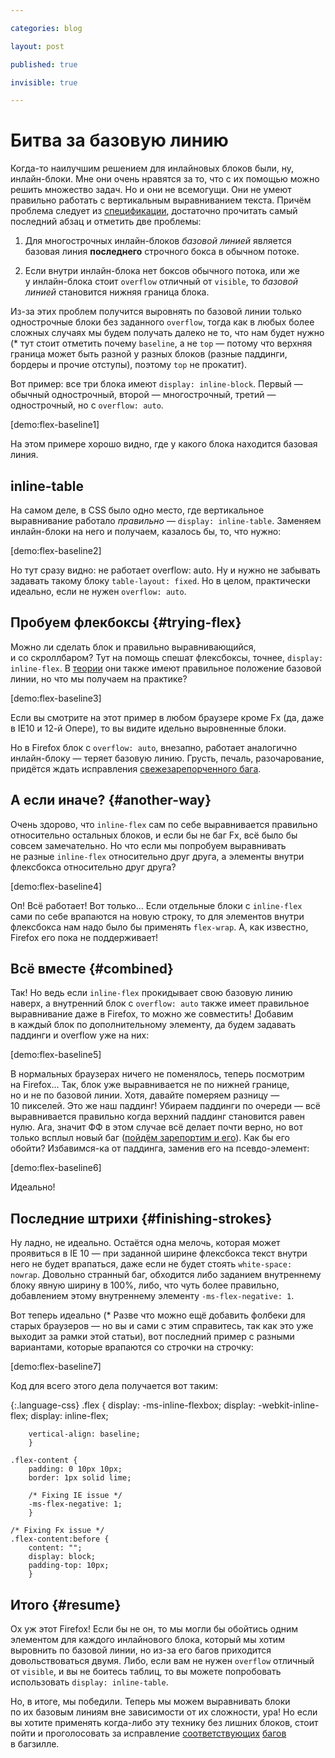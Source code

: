 ```yaml
---

categories: blog

layout: post

published: true

invisible: true

---
```


# Битва за базовую линию

Когда-то наилучшим решением для инлайновых блоков были, ну, инлайн-блоки. Мне они очень нравятся за то, что с их помощью можно решить множество задач. Но и они не всемогущи. Они не умеют правильно работать с вертикальным выравниванием текста. Причём проблема следует из [спецификации][vertical-align], достаточно прочитать самый последний абзац и отметить две проблемы:

1. Для многострочных инлайн-блоков *базовой линией* является базовая линия **последнего** строчного бокса в обычном потоке.

2. Если внутри инлайн-блока нет боксов обычного потока, или же у инлайн-блока стоит `overflow` отличный от `visible`, то *базовой линией* становится нижняя граница блока.

Из-за этих проблем получится выровнять по базовой линии только однострочные блоки без заданного `overflow`, тогда как в любых более сложных случаях мы будем получать далеко не то, <span class="sidenote" id="why-baseline">что нам будет нужно (* тут стоит отметить почему `baseline`, а не `top` — потому что верхняя граница может быть разной у разных блоков (разные паддинги, бордеры и прочие отступы), поэтому `top` не прокатит)</span>.

Вот пример: все три блока имеют `display: inline-block`. Первый — обычный однострочный, второй — многострочный, третий — однострочный, но с `overflow: auto`.

[demo:flex-baseline1]

На этом примере хорошо видно, где у какого блока находится базовая линия.

## inline-table

На самом деле, в CSS было одно место, где вертикальное выравнивание работало *правильно* — `display: inline-table`. Заменяем инлайн-блоки на него и получаем, казалось бы, то, что нужно:

[demo:flex-baseline2]

Но тут сразу видно: не работает overflow: auto. Ну и нужно не забывать задавать такому блоку `table-layout: fixed`. Но в целом, практически идеально, если не нужен `overflow: auto`.

## Пробуем флекбоксы {#trying-flex}

Можно ли сделать блок и правильно выравнивающийся, и со скроллбаром? Тут на помощь спешат флексбоксы, точнее, `display: inline-flex`. В [теории][flex-baselines] они также имеют правильное положение базовой линии, но что мы получаем на практике?

[demo:flex-baseline3]

Если вы смотрите на этот пример в любом браузере кроме Fx (да, даже в IE10 и 12-й Опере), то вы видите идельно выровненные блоки.

Но в Firefox блок с `overflow: auto`, внезапно, работает аналогично инлайн-блоку — теряет базовую линию. Грусть, печаль, разочарование, придётся ждать исправления [свежезарепорченного бага][bug1].

## А если иначе? {#another-way}

Очень здорово, что `inline-flex` сам по себе выравнивается правильно относительно остальных блоков, и если бы не баг Fx, всё было бы совсем замечательно. Но что если мы попробуем выравнивать не разные `inline-flex` относительно друг друга, а элементы внутри флексбокса относительно друг друга?

[demo:flex-baseline4]

Оп! Всё работает! Вот только... Если отдельные блоки с `inline-flex` сами по себе врапаются на новую строку, то для элементов внутри флексбокса нам надо было бы применять `flex-wrap`. А, как известно, Firefox его пока не поддерживает!

## Всё вместе {#combined}

Так! Но ведь если `inline-flex` прокидывает свою базовую линию наверх, а внутренний блок с `overflow: auto` также имеет правильное выравнивание даже в Firefox, то можно же совместить! Добавим в каждый блок по дополнительному элементу, да будем задавать паддинги и overflow уже на них:

[demo:flex-baseline5]

В нормальных браузерах ничего не поменялось, теперь посмотрим на Firefox... Так, блок уже выравнивается не по нижней границе, но и не по базовой линии. Хотя, давайте померяем разницу — 10 пикселей. Это же наш паддинг! Убираем паддинги по очереди — всё выравнивается правильно когда верхний паддинг становится равен нулю. Ага, значит ФФ в этом случае всё делает почти верно, но вот только всплыл новый баг ([пойдём зарепортим и его][bug2]). Как бы его обойти? Избавимся-ка от паддинга, заменив его на псевдо-элемент:

[demo:flex-baseline6]

Идеально!

## Последние штрихи {#finishing-strokes}

Ну ладно, не идеально. Остаётся одна мелочь, которая может проявиться в IE 10 — при заданной ширине флексбокса текст внутри него не будет врапаться, даже если не будет стоять `white-space: nowrap`. Довольно странный баг, обходится либо заданием внутреннему блоку явную ширину в 100%, либо, что чуть более правильно, добавлением этому внутреннему элементу `-ms-flex-negative: 1`.

Вот теперь <span class="sidenote" id="without-fallbacks">идеально (* Разве что можно ещё добавить фолбеки для старых браузеров — но вы и сами с этим справитесь, так как это уже выходит за рамки этой статьи)</span>, вот последний пример с разными вариантами, которые врапаются со строчки на строчку:

[demo:flex-baseline7]

Код для всего этого дела получается вот таким:

{:.language-css}
    .flex {
        display: -ms-inline-flexbox;
        display: -webkit-inline-flex;
        display: inline-flex;

        vertical-align: baseline;
        }

    .flex-content {
        padding: 0 10px 10px;
        border: 1px solid lime;

        /* Fixing IE issue */
        -ms-flex-negative: 1;
        }

    /* Fixing Fx issue */
    .flex-content:before {
        content: "";
        display: block;
        padding-top: 10px;
        }

## Итого {#resume}

Ох уж этот Firefox! Если бы не он, то мы могли бы обойтись одним элементом для каждого инлайнового блока, который мы хотим выровнить по базовой линии, но из-за его багов приходится довольствоваться двумя. Либо, если вам не нужен `overflow` отличный от `visible`, и вы не боитесь таблиц, то вы можете попробовать использовать `display: inline-table`.

Но, в итоге, мы победили. Теперь мы можем выравнивать блоки по их базовым линиям вне зависимости от их сложности, ура! Но если вы хотите применять когда-либо эту технику без лишних блоков, стоит пойти и проголосовать за исправление [соответствующих][bug1] [багов][bug2] в багзилле.

[bug1]: https://bugzilla.mozilla.org/show_bug.cgi?id=969874
[bug2]: https://bugzilla.mozilla.org/show_bug.cgi?id=969880
[vertical-align]: http://www.w3.org/TR/CSS2/visudet.html#propdef-vertical-align
[flex-baselines]: http://www.w3.org/TR/css3-flexbox/#flex-baselines